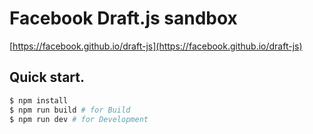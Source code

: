 # Facebook Draft.js sandbox

[https://facebook.github.io/draft-js](https://facebook.github.io/draft-js)

## Quick start.

```sh
$ npm install
$ npm run build # for Build
$ npm run dev # for Development
```
